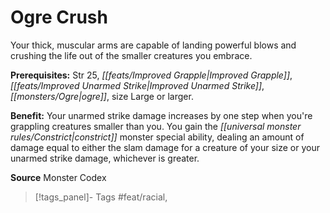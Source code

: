 ﻿---
cssclass: [feats]

---
# Ogre Crush

Your thick, muscular arms are capable of landing powerful blows and crushing the life out of the smaller creatures you embrace.

**Prerequisites:** Str 25, _[[feats/Improved Grapple|Improved Grapple]]_, _[[feats/Improved Unarmed Strike|Improved Unarmed Strike]]_, _[[monsters/Ogre|ogre]]_, size Large or larger.

**Benefit:** Your unarmed strike damage increases by one step when you're grappling creatures smaller than you. You gain the _[[universal monster rules/Constrict|constrict]]_ monster special ability, dealing an amount of damage equal to either the slam damage for a creature of your size or your unarmed strike damage, whichever is greater.

**Source** Monster Codex
>[!tags_panel]- Tags
> #feat/racial, 